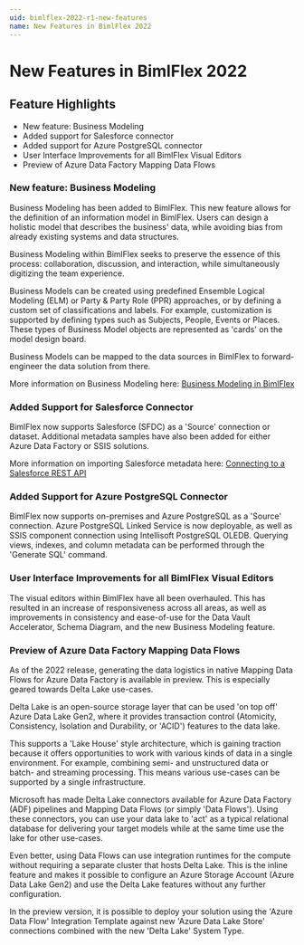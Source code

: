 ```yaml
---
uid: bimlflex-2022-r1-new-features
name: New Features in BimlFlex 2022
---
```

# New Features in BimlFlex 2022

## Feature Highlights

* New feature: Business Modeling
* Added support for Salesforce connector
* Added support for Azure PostgreSQL connector
* User Interface Improvements for all BimlFlex Visual Editors
* Preview of Azure Data Factory Mapping Data Flows

### New feature: Business Modeling

Business Modeling has been added to BimlFlex.
This new feature allows for the definition of an information model in BimlFlex.
Users can design a holistic model that describes the business' data, while avoiding bias from already existing systems and data structures.

Business Modeling within BimlFlex seeks to preserve the essence of this process: collaboration, discussion, and interaction, while simultaneously digitizing the team experience.

Business Models can be created using predefined Ensemble Logical Modeling (ELM) or Party & Party Role (PPR) approaches, or by defining a custom set of classifications and labels.
For example, customization is supported by defining types such as Subjects, People, Events or Places.
These types of Business Model objects are represented as 'cards' on the model design board.

Business Models can be mapped to the data sources in BimlFlex to forward-engineer the data solution from there.

More information on Business Modeling here: [Business Modeling in BimlFlex](xref:business-modeling)

### Added Support for Salesforce Connector

BimlFlex now supports Salesforce (SFDC) as a 'Source' connection or dataset.
Additional metadata samples have also been added for either Azure Data Factory or SSIS solutions.

More information on importing Salesforce metadata here: [Connecting to a Salesforce REST API](xref:bimlflex-source-salesforce-rest-api)

### Added Support for Azure PostgreSQL Connector

BimlFlex now supports on-premises and Azure PostgreSQL as a 'Source' connection.
Azure PostgreSQL Linked Service is now deployable, as well as SSIS component connection using Intellisoft PostgreSQL OLEDB.
Querying views, indexes, and column metadata can be performed through the 'Generate SQL' command.

### User Interface Improvements for all BimlFlex Visual Editors

The visual editors within BimlFlex have all been overhauled.
This has resulted in an increase of responsiveness across all areas, as well as improvements in consistency and ease-of-use for the Data Vault Accelerator, Schema Diagram, and the new Business Modeling feature.

### Preview of Azure Data Factory Mapping Data Flows

As of the 2022 release, generating the data logistics in native Mapping Data Flows for Azure Data Factory is available in preview.
This is especially geared towards Delta Lake use-cases.

Delta Lake is an open-source storage layer that can be used 'on top off' Azure Data Lake Gen2, where it provides transaction control (Atomicity, Consistency, Isolation and Durability, or 'ACID') features to the data lake.

This supports a 'Lake House' style architecture, which is gaining traction because it offers opportunities to work with various kinds of data in a single environment.
For example, combining semi- and unstructured data or batch- and streaming processing.
This means various use-cases can be supported by a single infrastructure.

Microsoft has made Delta Lake connectors available for Azure Data Factory (ADF) pipelines and Mapping Data Flows (or simply 'Data Flows').
Using these connectors, you can use your data lake to 'act' as a typical relational database for delivering your target models while at the same time use the lake for other use-cases.

Even better, using Data Flows can use integration runtimes for the compute without requiring a separate cluster that hosts Delta Lake.
This is the inline feature and makes it possible to configure an Azure Storage Account (Azure Data Lake Gen2) and use the Delta Lake features without any further configuration.

In the preview version, it is possible to deploy your solution using the 'Azure Data Flow' Integration Template against new 'Azure Data Lake Store' connections combined with the new 'Delta Lake' System Type.
